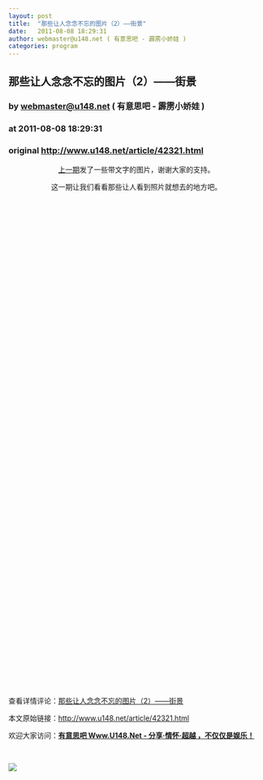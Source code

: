 ```yaml
---
layout: post
title:  "那些让人念念不忘的图片（2）——街景"
date:   2011-08-08 18:29:31
author: webmaster@u148.net ( 有意思吧 - 霹雳小娇娃 )
categories: program
---
```


## 那些让人念念不忘的图片（2）——街景
### by webmaster@u148.net ( 有意思吧 - 霹雳小娇娃 )
### at 2011-08-08 18:29:31
### original <http://www.u148.net/article/42321.html>

<p style="text-align:center"><a href="http://www.u148.net/article/42157.html">上一期</a>发了一些带文字的图片，谢谢大家的支持。</p>
<p style="text-align:center">这一期让我们看看那些让人看到照片就想去的地方吧。</p>
<p> </p>
<p style="text-align:center"><img src="http://file3.u148.net/2011/8/images/streetscape/12807442001346.jpg" alt="" border="0"></p>
<p> </p>
<p style="text-align:center"><img src="http://file3.u148.net/2011/8/images/streetscape/12986890538037.jpg" alt="" border="0"></p>
<p> </p>
<p style="text-align:center"><img src="http://file3.u148.net/2011/8/images/streetscape/10093887532b590901.jpg" alt="" border="0"></p>
<p> </p>
<p style="text-align:center"><img src="http://file3.u148.net/2011/8/images/streetscape/10071770262e82fef1.jpg" alt="" border="0"></p>
<p> </p>
<p style="text-align:center"><img src="http://file3.u148.net/2011/8/images/streetscape/101122807484523e2b.jpg" alt="" border="0"></p>
<p> </p>
<p style="text-align:center"><img src="http://file3.u148.net/2011/8/images/streetscape/12912979242197.jpg" alt="" border="0"></p>
<p> </p>
<p style="text-align:center"><img src="http://file3.u148.net/2011/8/images/streetscape/10100135892917698e.jpg" alt="" border="0"></p>
<p> </p>
<p style="text-align:center"><img src="http://file3.u148.net/2011/8/images/streetscape/12719045992766.jpg" alt="" border="0"></p>
<p> </p>
<p style="text-align:center"><img src="http://file3.u148.net/2011/8/images/streetscape/1006657754c1d0e9ec.jpg" alt="" border="0"></p>
<p> </p>
<p style="text-align:center"><img src="http://file3.u148.net/2011/8/images/streetscape/12952545981724.jpg" alt="" border="0"></p>
<p> </p>
<p style="text-align:center"><img src="http://file3.u148.net/2011/8/images/streetscape/12693943995876.jpg" alt="" border="0"></p>
<p> </p>
<p style="text-align:center"><img src="http://file3.u148.net/2011/8/images/streetscape/12606123697170.jpg" alt="" border="0"></p>
<p> </p>
<p style="text-align:center"><img src="http://file3.u148.net/2011/8/images/streetscape/1005110456f8b8163a.jpg" alt="" border="0"></p>
<p> </p>
<p style="text-align:center"><img src="http://file3.u148.net/2011/8/images/streetscape/12877250762615.jpg" alt="" border="0"></p>
<p> </p>
<p style="text-align:center"><img src="http://file3.u148.net/2011/8/images/streetscape/12868676959868.jpg" alt="" border="0"></p>
<p> </p>
<p style="text-align:center"><img src="http://file3.u148.net/2011/8/images/streetscape/10004243676ee5af1f.jpg" alt="" border="0"></p>
<p> </p>
<p style="text-align:center"><img src="http://file3.u148.net/2011/8/images/streetscape/12648656857197.jpg" alt="" border="0"></p>
<p> </p>
<p style="text-align:center"><img src="http://file3.u148.net/2011/8/images/streetscape/12978543738785.jpg" alt="" border="0"></p>
<p> </p>
<p style="text-align:center"><img src="http://file3.u148.net/2011/8/images/streetscape/1005810154a9e9ac44.jpg" alt="" border="0"></p>
<p> </p>
<p style="text-align:center"><img src="http://file3.u148.net/2011/8/images/streetscape/12906700974003.jpg" alt="" border="0"></p>
<p> </p>
<p style="text-align:center"><img src="http://file3.u148.net/2011/8/images/streetscape/12745936062310.jpg" alt="" border="0"></p><p> </p><p>查看详情评论：<a href="http://www.u148.net/article/42321.html">那些让人念念不忘的图片（2）——街景</a></p><p>本文原始链接：<a href="http://www.u148.net/article/42321.html">http://www.u148.net/article/42321.html</a></p><p>欢迎大家访问：<a href="http://www.u148.net"><strong>有意思吧 Www.U148.Net - 分享·情怀·超越 ，不仅仅是娱乐！</strong></a></p><p> </p><p><a href="http://dianpu.tao123.com?pid=mm_26142575_0_0&amp;eventid=102167"><img src="http://img.u148.net/activity/used/Tao123_category.gif" border="0"></a></p><p> </p>